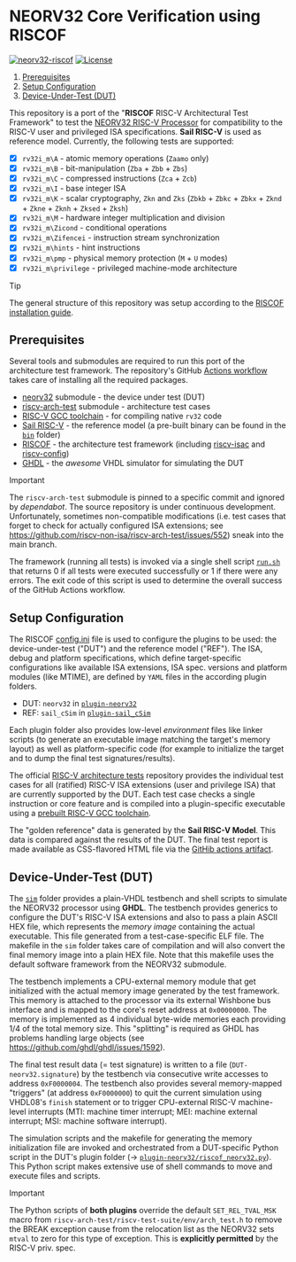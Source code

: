 # NEORV32 Core Verification using RISCOF

[![neorv32-riscof](https://img.shields.io/github/actions/workflow/status/stnolting/neorv32-riscof/main.yml?branch=main&longCache=true&style=flat-square&label=neorv32-riscof&logo=Github%20Actions&logoColor=fff)](https://github.com/stnolting/neorv32-riscof/actions/workflows/main.yml)
[![License](https://img.shields.io/github/license/stnolting/neorv32-riscof?longCache=true&style=flat-square&label=License)](https://github.com/stnolting/neorv32-riscof/blob/main/LICENSE)

1. [Prerequisites](#prerequisites)
2. [Setup Configuration](#setup-configuration)
3. [Device-Under-Test (DUT)](#device-under-test-dut)

This repository is a port of the "**RISCOF** RISC-V Architectural Test Framework" to test the
[NEORV32 RISC-V Processor](https://github.com/stnolting/neorv32) for compatibility to the RISC-V
user and privileged ISA specifications. **Sail RISC-V** is used as reference model.
Currently, the following tests are supported:

- [x] `rv32i_m\A` - atomic memory operations (`Zaamo` only)
- [x] `rv32i_m\B` - bit-manipulation (`Zba` + `Zbb` + `Zbs`)
- [x] `rv32i_m\C` - compressed instructions (`Zca` + `Zcb`)
- [x] `rv32i_m\I` - base integer ISA
- [x] `rv32i_m\K` - scalar cryptography, `Zkn` and `Zks` (`Zbkb` + `Zbkc` + `Zbkx` + `Zknd` + `Zkne` + `Zknh` + `Zksed` + `Zksh`)
- [x] `rv32i_m\M` - hardware integer multiplication and division
- [x] `rv32i_m\Zicond` - conditional operations
- [x] `rv32i_m\Zifencei` - instruction stream synchronization
- [x] `rv32i_m\hints` - hint instructions
- [x] `rv32i_m\pmp` - physical memory protection (`M` + `U` modes)
- [x] `rv32i_m\privilege` - privileged machine-mode architecture

> [!TIP]
> The general structure of this repository was setup according to the
[RISCOF installation guide](https://riscof.readthedocs.io/en/stable/installation.html).


## Prerequisites

Several tools and submodules are required to run this port of the architecture test framework. The repository's
GitHub [Actions workflow](https://github.com/stnolting/neorv32-riscof/blob/main/.github/workflows/main.yml)
takes care of installing all the required packages.

* [neorv32](https://github.com/stnolting/neorv32) submodule - the device under test (DUT)
* [riscv-arch-test](https://github.com/riscv-non-isa/riscv-arch-test) submodule - architecture test cases
* [RISC-V GCC toolchain](https://github.com/xpack-dev-tools/riscv-none-elf-gcc-xpack) - for compiling native `rv32` code
* [Sail RISC-V](https://github.com/riscv/sail-riscv) - the reference model (a pre-built binary can be found in
the [`bin`](https://github.com/stnolting/neorv32-riscof/tree/main/bin) folder)
* [RISCOF](https://github.com/riscv-software-src/riscof) - the architecture test framework (including
[riscv-isac](https://github.com/riscv-software-src/riscv-isac) and [riscv-config](https://github.com/riscv-software-src/riscv-config))
* [GHDL](https://github.com/ghdl/ghdl) - the _awesome_ VHDL simulator for simulating the DUT

> [!IMPORTANT]
> The `riscv-arch-test` submodule is pinned to a specific commit and ignored by _dependabot_. The source repository
is under continuous development. Unfortunately, sometimes non-compatible modifications (i.e. test cases that forget
to check for actually configured ISA extensions; see https://github.com/riscv-non-isa/riscv-arch-test/issues/552)
sneak into the main branch.

The framework (running all tests) is invoked via a single shell script
[`run.sh`](https://github.com/stnolting/neorv32-riscof/blob/main/run.sh) that returns 0 if all tests were executed
successfully or 1 if there were any errors. The exit code of this script is used to determine the overall success
of the GitHub Actions workflow.


## Setup Configuration

The RISCOF [config.ini](https://github.com/stnolting/neorv32-riscof/blob/main/config.ini) file is used to configure
the plugins to be used: the device-under-test ("DUT") and the reference model ("REF"). The ISA, debug and platform
specifications, which define target-specific configurations like available ISA extensions, ISA spec. versions and
platform modules (like MTIME), are defined by `YAML` files in the according plugin folders.

* DUT: `neorv32` in [`plugin-neorv32`](https://github.com/stnolting/neorv32-riscof/tree/main/plugin-neorv32)
* REF: `sail_cSim` in [`plugin-sail_cSim`](https://github.com/stnolting/neorv32-riscof/tree/main/plugin-sail_cSim)

Each plugin folder also provides low-level _environment_ files like linker scripts (to generate an executable
image matching the target's memory layout) as well as platform-specific code (for example to initialize the target
and to dump the final test signatures/results).

The official [RISC-V architecture tests](https://github.com/riscv-non-isa/riscv-arch-test) repository provides the
individual test cases for all (ratified) RISC-V ISA extensions (user and privilege ISA) that are currently supported
by the DUT. Each test case checks a single instruction or core feature and is compiled into a plugin-specific
executable using a [prebuilt RISC-V GCC toolchain](https://github.com/stnolting/riscv-gcc-prebuilt).

The "golden reference" data is generated by the **Sail RISC-V Model**. This data is compared against the results of
the DUT. The final test report is made available as CSS-flavored HTML file via the
[GitHib actions artifact](https://github.com/stnolting/neorv32-riscof/actions).


## Device-Under-Test (DUT)

The [`sim`](https://github.com/stnolting/neorv32-riscof/tree/main/sim) folder provides a plain-VHDL testbench
and shell scripts to simulate the NEORV32 processor using **GHDL**. The testbench provides generics to configure the
DUT's RISC-V ISA extensions and also to pass a plain ASCII HEX file, which represents the _memory image_ containing
the actual executable. This file generated from a test-case-specific ELF file. The makefile in the `sim` folder
takes care of compilation and will also convert the final memory image into a plain HEX file. Note that this makefile
uses the default software framework from the NEORV32 submodule.

The testbench implements a CPU-external memory module that get initialized with the actual memory image generated by the
test framework. This memory is attached to the processor via its external Wishbone bus interface and is mapped to the core's
reset address at `0x00000000`. The memory is implemented as 4 individual byte-wide memories each providing 1/4 of the total
memory size. This "splitting" is required as GHDL has problems handling large objects (see https://github.com/ghdl/ghdl/issues/1592).

The final test result data (= test signature) is written to a file (`DUT-neorv32.signature`) by the testbench via
consecutive write accesses to address `0xF0000004`. The testbench also provides several memory-mapped "triggers" (at
address `0xF0000000`) to quit the current simulation using VHDL08's `finish` statement or to trigger CPU-external
RISC-V machine-level interrupts (MTI: machine timer interrupt; MEI: machine external interrupt; MSI: machine software
interrupt).

The simulation scripts and the makefile for generating the memory initialization file are invoked and orchestrated from
a DUT-specific Python script in the DUT's plugin folder
(-> [`plugin-neorv32/riscof_neorv32.py`](https://github.com/stnolting/neorv32-riscof/blob/main/plugin-neorv32/riscof_neorv32.py)).
This Python script makes extensive use of shell commands to move and execute files and scripts.

> [!IMPORTANT]
> The Python scripts of **both plugins** override the default `SET_REL_TVAL_MSK` macro from
`riscv-arch-test/riscv-test-suite/env/arch_test.h` to remove the BREAK exception cause from the relocation list as the
NEORV32 sets `mtval` to zero for this type of exception. This is **explicitly permitted** by the RISC-V priv. spec.
